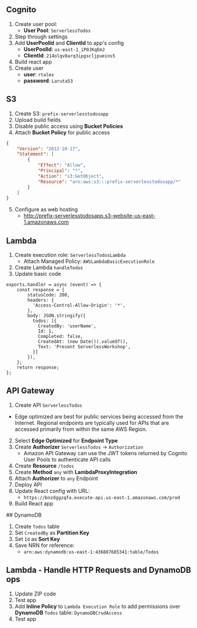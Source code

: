 ## Cognito

1. Create user pool:
   - **User Pool**: `ServerlessTodos`
2. Step through settings
3. Add **UserPoolId** and **ClientId** to app's config
   - **UserPoolId**: `us-east-1_iP0JKqEmJ`
   - **ClientId**: `214olqv8arq3ipgscljpueins5`
4. Build react app
5. Create user
   - **user**: `rtalex`
   - **password**: `Laruta53`

## S3

1. Create S3: `prefix-serverlesstodosapp`
2. Upload build fields
3. Disable public access using **Bucket Policies**
4. Attach **Bucket Policy** for public access
```JSON
{
    "Version": "2012-10-17",
    "Statement": [
        {
            "Effect": "Allow",
            "Principal": "*",
            "Action": "s3:GetObject",
            "Resource": "arn:aws:s3:::prefix-serverlesstodosapp/*"
        }
    ]
}
```
5. Configure as web hosting
   - http://prefix-serverlesstodosapp.s3-website-us-east-1.amazonaws.com

## Lambda

1. Create execution role: `ServerlessTodosLambda`
   - Attach Managed Policy: `AWSLambdaBasicExecutionRole`
2. Create Lambda `handleTodos`
3. Update basic code
```JS
exports.handler = async (event) => {
    const response = {
        statusCode: 200,
        headers: {
          'Access-Control-Allow-Origin': '*',
        },
        body: JSON.stringify({
          todos: [{
            CreatedBy: 'userName',
            Id: 1,
            Completed: false,
            CreatedAt: (new Date()).valueOf(),
            Text: 'Present ServerlessWorkshop',
          }]
        }),
    };
    return response;
};
```

## API Gateway

1. Create API `ServerlessTodos`
  - Edge optimized are best for public services being accessed from the Internet. Regional endpoints are typically used for APIs that are accessed primarily from within the same AWS Region.
2. Select **Edge Optimized** for **Endpoint Type**
3. Create **Authorizer** `ServerlessTodos` -> `Authorization`
   - Amazon API Gateway can use the JWT tokens returned by Cognito User Pools to authenticate API calls
4. Create **Resource** `/todos`
5. Create **Method** `any` with **LambdaProxyIntegration**
6. Attach **Authorizer** to `any` Endpoint
7. Deploy API
8. Update React config with URL:
   - `https://bnzdggzqfa.execute-api.us-east-1.amazonaws.com/prod`
9. Build React app

## DynamoDB

1. Create `Todos` table
2. Set `CreatedBy` as **Partition Key**
3. Set `Id` as **Sort Key**
4. Save NRN for reference:
   - `arn:aws:dynamodb:us-east-1:436887685341:table/Todos`

## Lambda - Handle HTTP Requests and DynamoDB ops

1. Update ZIP code
2. Test app
3. Add **Inline Policy** to `Lambda Execution Role` to add permissions over **DynamoDB** `Todos` table: `DynamoDBCrudAccess`
4. Test app

##
